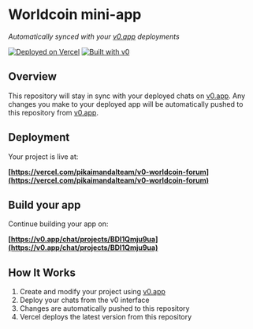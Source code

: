 # Worldcoin mini-app

*Automatically synced with your [v0.app](https://v0.app) deployments*

[![Deployed on Vercel](https://img.shields.io/badge/Deployed%20on-Vercel-black?style=for-the-badge&logo=vercel)](https://vercel.com/pikaimandalteam/v0-worldcoin-forum)
[![Built with v0](https://img.shields.io/badge/Built%20with-v0.app-black?style=for-the-badge)](https://v0.app/chat/projects/BDI1Qmju9ua)

## Overview

This repository will stay in sync with your deployed chats on [v0.app](https://v0.app).
Any changes you make to your deployed app will be automatically pushed to this repository from [v0.app](https://v0.app).

## Deployment

Your project is live at:

**[https://vercel.com/pikaimandalteam/v0-worldcoin-forum](https://vercel.com/pikaimandalteam/v0-worldcoin-forum)**

## Build your app

Continue building your app on:

**[https://v0.app/chat/projects/BDI1Qmju9ua](https://v0.app/chat/projects/BDI1Qmju9ua)**

## How It Works

1. Create and modify your project using [v0.app](https://v0.app)
2. Deploy your chats from the v0 interface
3. Changes are automatically pushed to this repository
4. Vercel deploys the latest version from this repository